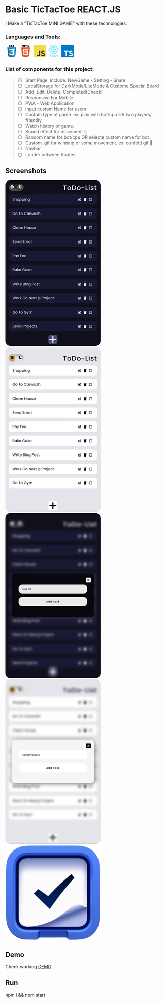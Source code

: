 # Basic TicTacToe REACT.JS

I Make a "TicTacToe MINI GAME" with these technologies:
<h3 align="left">Languages and Tools:</h3>
<p align="left"> <a href="https://www.w3schools.com/css/" target="_blank" rel="noreferrer" style="text-decoration: none !important;"></a>
<img src="https://raw.githubusercontent.com/devicons/devicon/master/icons/css3/css3-original-wordmark.svg" alt="css3" width="40" height="40"/></a>
  <a href="https://www.w3.org/html/" target="_blank" rel="noreferrer" style="text-decoration: none !important;">
   <img src="https://raw.githubusercontent.com/devicons/devicon/master/icons/html5/html5-original-wordmark.svg" alt="html5" width="40" height="40"/> </a>
    <a href="https://developer.mozilla.org/en-US/docs/Web/JavaScript" target="_blank" rel="noreferrer"style="text-decoration: none !important;">
     <img src="https://raw.githubusercontent.com/devicons/devicon/master/icons/javascript/javascript-original.svg" alt="javascript" width="40" height="40"/> </a>
      <a href="https://reactjs.org/" target="_blank" rel="noreferrer"style="text-decoration: none !important;">
       <img src="https://raw.githubusercontent.com/devicons/devicon/master/icons/react/react-original-wordmark.svg" alt="react" width="40" height="40"/> </a> 
       <a href="https://www.typescriptlang.org/" target="_blank" rel="noreferrer"style="text-decoration: none !important;">
       <img src="https://raw.githubusercontent.com/devicons/devicon/master/icons/typescript/typescript-original.svg" alt="typescript" width="40" height="40"/> </a> </p>

### List of components for this project:
> - [ ] Start Page, include: NewGame - Setting - Share
> - [ ] LocalStorage for DarkMode/LiteMode & Custome Special Board 
> - [ ] Add, Edit, Delete, Completed(Check)
> - [ ] Responsive For Mobile
> - [ ] PWA - Web Application
> - [ ] input custom Name for users
> - [ ] Custom type of game. ex: play with bot/cpu OR two players/ friendly
> - [ ] Watch history of game.
> - [ ] Sound effect for movement :)
> - [ ] Random name for bot/cpu OR selecte custom name for bot
> - [ ] Custom .gif for winning or some movement. ex: confetti gif 🎊
> - [ ] Navbar
> - [ ] Loader between Routes

## Screenshots
<div>
  <img width="300" src="https://raw.githubusercontent.com/amirrahemi01/Basic-TodoApp/main/src/ScreenShot/01.jpg" style="border-radius: 1rem;">
  <img width="300" src="https://raw.githubusercontent.com/amirrahemi01/Basic-TodoApp/main/src/ScreenShot/02.jpg" style="border-radius: 1rem;">
  <img width="300" src="https://raw.githubusercontent.com/amirrahemi01/Basic-TodoApp/main/src/ScreenShot/03.jpg" style="border-radius: 1rem;">
  <img width="300" src="https://raw.githubusercontent.com/amirrahemi01/Basic-TodoApp/main/src/ScreenShot/04.jpg" style="border-radius: 1rem;">
  <img width="300" src="https://github.com/amirrahemi01/Basic-TodoApp/blob/main/public/icon.png?raw=true" style="border-radius: 1rem;">
</div>



<!-- ![App Screenshot](https://github.com/amirrahemi01/Basic-TodoApp/blob/main/public/icon.png?raw=true) -->


## Demo

Check working <a href="https://amirrahemi-todo.netlify.app/" target="_blank">DEMO</a>


## Run 

npm i && npm start

